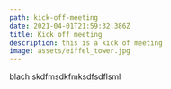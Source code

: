 ```yaml
---
path: kick-off-meeting
date: 2021-04-01T21:59:32.386Z
title: Kick off meeting
description: this is a kick of meeting
image: assets/eiffel_tower.jpg
---
```

blach skdfmsdkfmksdfsdflsml